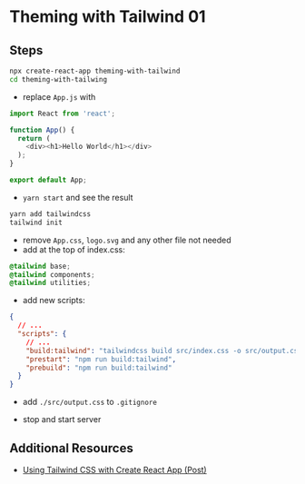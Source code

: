 # Theming with Tailwind 01

## Steps

```bash
npx create-react-app theming-with-tailwind
cd theming-with-tailwing
```

- replace `App.js` with

```javascript
import React from 'react';

function App() {  
  return (
    <div><h1>Hello World</h1></div>
  );
}

export default App;
```

- `yarn start` and see the result

```bash
yarn add tailwindcss
tailwind init
```

- remove `App.css`, `logo.svg` and any other file not needed
- add at the top of index.css:

```css
@tailwind base;
@tailwind components;
@tailwind utilities;
```

- add new scripts:

```json
{
  // ...
  "scripts": {
    // ...
    "build:tailwind": "tailwindcss build src/index.css -o src/output.css",
    "prestart": "npm run build:tailwind",
    "prebuild": "npm run build:tailwind"
  }
}
```

- add `./src/output.css` to `.gitignore`

- stop and start server


## Additional Resources

- [Using Tailwind CSS with Create React App (Post)](https://daveceddia.com/tailwind-create-react-app/)

